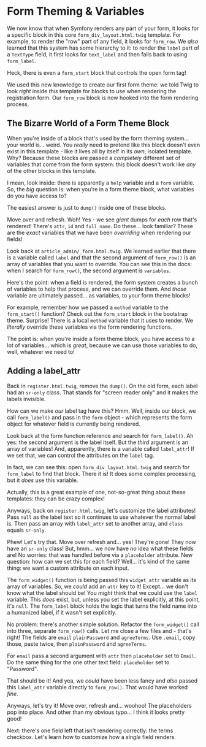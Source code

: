 # Form Theming & Variables

We now know that when Symfony renders any part of your form, it looks for a specific
block in this core `form_div_layout.html.twig` template. For example, to render the
"row" part of any field, it looks for `form_row`. We *also* learned that this system
has some hierarchy to it: to render the `label` part of a `TextType` field, it
first looks for `text_label` and then falls back to using `form_label`.

Heck, there is even a `form_start` block that controls the open form tag!

We used this new knowledge to create our first form theme: we told Twig to look
*right* inside *this* template for blocks to use when rendering the registration
form. Our `form_row` block is now hooked into the form rendering process.

## The Bizarre World of a Form Theme Block

When you're inside of a block that's used by the form theming system... your world
is... weird. You *really* need to pretend like this block doesn't even exist in
this template - like it lives all by itself in its *own*, isolated template. Why?
Because these blocks are passed a *completely* different set of variables that come
from the form system: this block doesn't work like *any* of the other blocks in this
template.

I mean, look inside: there is apparently a `help` variable and a `form` variable.
So, the *big* question is: when you're in a form theme block, what variables do
you have access to?

The easiest answer is just to `dump()` inside one of these blocks.

Move over and refresh. Woh! Yes - we see *giant* dumps for *each* row that's
rendered! There's `attr`, `id` and `full_name`. Do these... look familiar? These are
the *exact* variables that we have been *overriding* when rendering our fields!

Look back at `article_admin/_form.html.twig`. We learned earlier that there is a
variable called `label` and that the second argument of `form_row()` is an array
of variables that you want to override. You can see this in the docs: when I search
for `form_row()`, the second argument is `variables`.

Here's the point: when a field is rendered, the form system creates a bunch of variables
to help that process, and we can override them. And *those* variable are ultimately
passed... as variables, to your form theme blocks!

For example, remember how we passed a `method` variable to the `form_start()`
function? Check out the `form_start` block in the bootstrap theme. Surprise!
There is a local `method` variable that it uses to render. We *literally* override
these variables via the form rendering functions.

The point is: when you're inside a form theme block, you have access to a lot of
variables... which is *great*, because we can use those variables to do, well,
whatever we need to!

## Adding a label_attr

Back in `register.html.twig`, remove the `dump()`. On the old form, each label
had an `sr-only` class. That stands for "screen reader only" and it makes the labels
invisible. 

How can we make *our* label tag have this? Hmm. Well, inside our block, we call
`form_label()` and pass in the `form` object - which represents the form object
for whatever field is currently being rendered.

Look back at the form function reference and search for `form_label()`. Ah yes:
the second argument is the label itself. But the *third* argument is an array
of variables! And, apparently, there is a variable called `label_attr`! If we set
that, we can control the attributes on the `label` tag.

In fact, we can see this: open `form_div_layout.html.twig` and search for 
`form_label` to find that block. There it is! It does some complex processing, but
it *does* use this variable.

Actually, this is a great example of one, not-so-great thing about these templates:
they can be crazy complex!

Anyways, back on `register.html.twig`, let's customize the label attributes!
Pass `null` as the label text so it continues to use whatever the normal label is.
Then pass an array with `label_attr` set to another array, and `class` equals `sr-only`.

Phew! Let's try that. Move over refresh and... yes! They're gone! They now have
an `sr-only` class! But, hmm... we now have *no* idea what these fields are!
No worries: that was handled before via a `placeholder` attribute. New question:
how can we set this for each field? Well... it's kind of the same thing: we want
a custom attribute on each input.

The `form_widget()` function is being passed this `widget_attr` variable as its
array of variables. So, we *could* add an `attr` key to it! Except... we don't
know what the label should be! You *might* think that we could use the `label`
variable. This *does* exist, but, unless you set the label explicitly, at this
point, it's `null`. The `form_label` block holds the logic that turns the field
name into a humanized label, if it wasn't set explicitly.

No problem: there's another simple solution. Refactor the `form_widget()` call into
three, separate `form_row()` calls. Let me close a few files and - that's right!
The fields are `email` `plainPassword` and `agreeTerms`. Use `.email`, copy those,
paste twice, then `plainPassword` and `agreeTerms`.

For `email` pass a second argument with `attr` then `placeholder` set to `Email`.
Do the same thing for the one other text field: `placeholder` set to "Password".

That should be it! And yea, we *could* have been less fancy and *also* passed this
`label_attr` variable directly to `form_row()`. That would have worked *fine*.

Anyways, let's try it! Move over, refresh and... woohoo! The placeholders pop
into place. And other than my obvious typo... I think it looks pretty good!

Next: there's one field left that isn't rendering correctly: the terms checkbox.
Let's learn how to customize how a *single* field renders.
